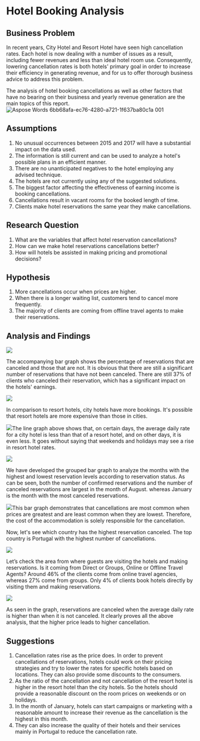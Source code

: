 # Hotel Booking Analysis

## Business Problem

In recent years, City Hotel and Resort Hotel have seen high cancellation rates. Each hotel is now dealing with a number of issues as a result, including fewer revenues and less than ideal hotel room use. Consequently, lowering cancellation rates is both hotels' primary goal in order to increase their efficiency in generating revenue, and for us to offer thorough business advice to address this problem.

The analysis of hotel booking cancellations as well as other factors that have no bearing on their business and yearly revenue generation are the main topics of this report.
![Aspose Words 6bb68afa-ec76-4280-a721-1f637ba80c1a 001](https://github.com/user-attachments/assets/499f0151-fa38-480d-aa48-852717220f44)

## Assumptions

1. No unusual occurrences between 2015 and 2017 will have a substantial impact on the data used.
1. The information is still current and can be used to analyze a hotel's possible plans in an efficient manner.
1. There are no unanticipated negatives to the hotel employing any advised technique.
1. The hotels are not currently using any of the suggested solutions.
5. The biggest factor affecting the effectiveness of earning income is booking cancellations.
5. Cancellations result in vacant rooms for the booked length of time.
5. Clients make hotel reservations the same year they make cancellations.

## Research Question

1. What are the variables that affect hotel reservation cancellations?
1. How can we make hotel reservations cancellations better?
1. How will hotels be assisted in making pricing and promotional decisions?

## Hypothesis

1. More cancellations occur when prices are higher.
1. When there is a longer waiting list, customers tend to cancel more frequently.
1. The majority of clients are coming from offline travel agents to make their reservations.

## Analysis and Findings

![](Aspose.Words.6bb68afa-ec76-4280-a721-1f637ba80c1a.002.png)

The accompanying bar graph shows the percentage of reservations that are canceled and those that are not. It is obvious that there are still a significant number of reservations that have not been canceled. There are still 37% of clients who canceled their reservation, which has a significant impact on the hotels' earnings.

![](Aspose.Words.6bb68afa-ec76-4280-a721-1f637ba80c1a.003.jpeg)

In comparison to resort hotels, city hotels have more bookings. It's possible that resort hotels are more expensive than those in cities.

![](Aspose.Words.6bb68afa-ec76-4280-a721-1f637ba80c1a.004.jpeg)The line graph above shows that, on certain days, the average daily rate for a city hotel is less than that of a resort hotel, and on other days, it is even less. It goes without saying that weekends and holidays may see a rise in resort hotel rates.

![](Aspose.Words.6bb68afa-ec76-4280-a721-1f637ba80c1a.005.jpeg)

We have developed the grouped bar graph to analyze the months with the highest and lowest reservation levels according to reservation status. As can be seen, both the number of confirmed reservations and the number of canceled reservations are largest in the month of August. whereas January is the month with the most canceled reservations.

![](Aspose.Words.6bb68afa-ec76-4280-a721-1f637ba80c1a.006.jpeg)This bar graph demonstrates that cancellations are most common when prices are greatest and are least common when they are lowest. Therefore, the cost of the accommodation is solely responsible for the cancellation.

Now, let's see which country has the highest reservation canceled. The top country is Portugal with the highest number of cancellations.

![](Aspose.Words.6bb68afa-ec76-4280-a721-1f637ba80c1a.007.jpeg)

Let’s check the area from where guests are visiting the hotels and making reservations. Is it coming from Direct or Groups, Online or Offline Travel Agents? Around 46% of the clients come from online travel agencies, whereas 27% come from groups. Only 4% of clients book hotels directly by visiting them and making reservations.

![](Aspose.Words.6bb68afa-ec76-4280-a721-1f637ba80c1a.008.jpeg)

As seen in the graph, reservations are canceled when the average daily rate is higher than when it is not canceled. It clearly proves all the above analysis, that the higher price leads to higher cancellation.

## Suggestions

1. Cancellation rates rise as the price does. In order to prevent cancellations of reservations, hotels could work on their pricing strategies and try to lower the rates for specific hotels based on locations. They can also provide some discounts to the consumers.
1. As the ratio of the cancellation and not cancellation of the resort hotel is higher in the resort hotel than the city hotels. So the hotels should provide a reasonable discount on the room prices on weekends or on holidays.
1. In the month of January, hotels can start campaigns or marketing with a reasonable amount to increase their revenue as the cancellation is the highest in this month.
1. They can also increase the quality of their hotels and their services mainly in Portugal to reduce the cancellation rate.

